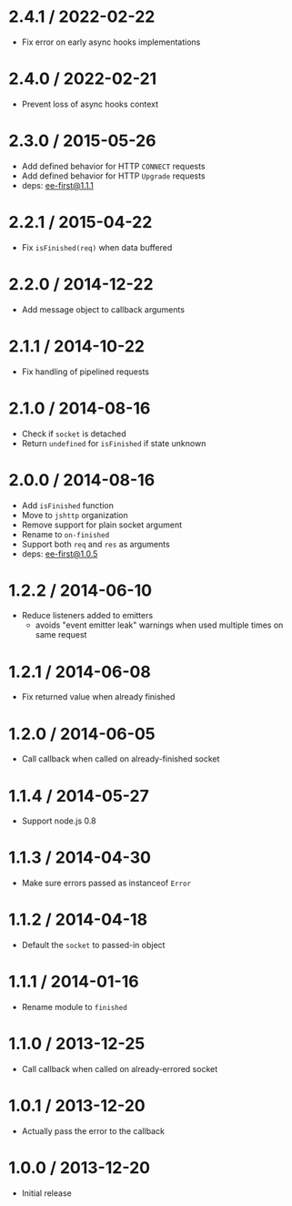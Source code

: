 2.4.1 / 2022-02-22
==================

* Fix error on early async hooks implementations

2.4.0 / 2022-02-21
==================

* Prevent loss of async hooks context

2.3.0 / 2015-05-26
==================

* Add defined behavior for HTTP `CONNECT` requests
* Add defined behavior for HTTP `Upgrade` requests
* deps: ee-first@1.1.1

2.2.1 / 2015-04-22
==================

* Fix `isFinished(req)` when data buffered

2.2.0 / 2014-12-22
==================

* Add message object to callback arguments

2.1.1 / 2014-10-22
==================

* Fix handling of pipelined requests

2.1.0 / 2014-08-16
==================

* Check if `socket` is detached
* Return `undefined` for `isFinished` if state unknown

2.0.0 / 2014-08-16
==================

* Add `isFinished` function
* Move to `jshttp` organization
* Remove support for plain socket argument
* Rename to `on-finished`
* Support both `req` and `res` as arguments
* deps: ee-first@1.0.5

1.2.2 / 2014-06-10
==================

* Reduce listeners added to emitters
    - avoids "event emitter leak" warnings when used multiple times on same request

1.2.1 / 2014-06-08
==================

* Fix returned value when already finished

1.2.0 / 2014-06-05
==================

* Call callback when called on already-finished socket

1.1.4 / 2014-05-27
==================

* Support node.js 0.8

1.1.3 / 2014-04-30
==================

* Make sure errors passed as instanceof `Error`

1.1.2 / 2014-04-18
==================

* Default the `socket` to passed-in object

1.1.1 / 2014-01-16
==================

* Rename module to `finished`

1.1.0 / 2013-12-25
==================

* Call callback when called on already-errored socket

1.0.1 / 2013-12-20
==================

* Actually pass the error to the callback

1.0.0 / 2013-12-20
==================

* Initial release
